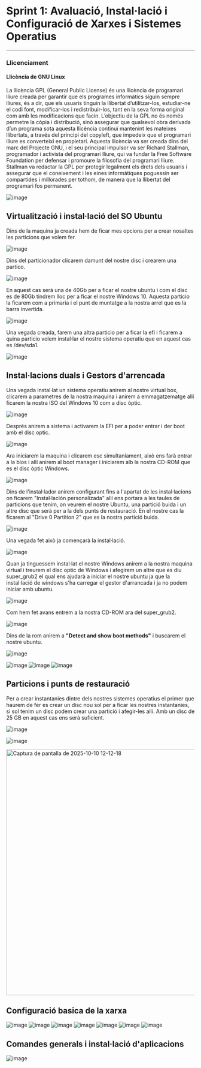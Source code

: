 # Sprint 1: Avaluació, Instal·lació i Configuració de Xarxes i Sistemes Operatius

---

### Llicenciament

#### Llicència de GNU Linux

La llicència GPL (General Public License) és una llicència de programari lliure creada per garantir que els programes informàtics siguin sempre lliures, és a dir, que els usuaris tinguin la llibertat d’utilitzar-los, estudiar-ne el codi font, modificar-los i redistribuir-los, tant en la seva forma original com amb les modificacions que facin. L’objectiu de la GPL no és només permetre la còpia i distribució, sinó assegurar que qualsevol obra derivada d’un programa sota aquesta llicència continuï mantenint les mateixes llibertats, a través del principi del copyleft, que impedeix que el programari lliure es converteixi en propietari. Aquesta llicència va ser creada dins del marc del Projecte GNU, i el seu principal impulsor va ser Richard Stallman, programador i activista del programari lliure, qui va fundar la Free Software Foundation per defensar i promoure la filosofia del programari lliure. Stallman va redactar la GPL per protegir legalment els drets dels usuaris i assegurar que el coneixement i les eines informàtiques poguessin ser compartides i millorades per tothom, de manera que la llibertat del programari fos permanent.

![image](https://github.com/user-attachments/assets/048b4f58-04c3-426f-8e5a-52dd8ccbe14d)

## Virtualització i instal·lació del SO Ubuntu

Dins de la maquina ja creada hem de ficar mes opcions per a crear nosaltes les particions que volem fer.

![image](https://github.com/user-attachments/assets/18d201f2-db0b-4d24-a5ea-73ac23f8e7ec)

Dins del particionador clicarem damunt del nostre disc i crearem una partico.

![image](https://github.com/user-attachments/assets/f36625f2-7a2c-4307-924a-184519343596)

En aquest cas serà una de 40Gb per a ficar el nostre ubuntu i com el disc es de 80Gb tindrem lloc per a ficar el nostre Windows 10. Aquesta particio la ficarem com a primaria i el punt de muntatge a la nostra arrel que es la barra invertida.

![image](https://github.com/user-attachments/assets/45b42f07-07f4-444f-9798-8613771f7d47)

Una vegada creada, farem una altra particio per a ficar la efi i ficarem a quina particio volem instal·lar el nostre sistema operatiu que en aquest cas es /dev/sda1.

![image](https://github.com/user-attachments/assets/0118bea7-0982-47aa-b47b-d036d394e41f)

## Instal·lacions duals i Gestors d'arrencada

Una vegada instal·lat un sistema operatiu anirem al nostre virtual box, clicarem a parametres de la nostra maquina i anirem a emmagatzematge allí ficarem la nostra ISO del Windows 10 com a disc òptic.

![image](https://github.com/user-attachments/assets/8ef5dbba-b0e4-4f3c-b443-4a22804a105b)

Després anirem a sistema i activarem la EFI per a poder entrar i der boot amb el disc optic.

![image](https://github.com/user-attachments/assets/f2c7e1f6-127f-4dc4-9002-6cae1f41ca1b)

Ara iniciarem la maquina i clicarem esc simultaniament, això ens farà entrar a la bios i allí anirem al boot manager i iniciarem alb la nostra CD-ROM que es el disc òptic Windows.

![image](https://github.com/user-attachments/assets/ba0b9d92-67da-4aa0-995a-41ee22a29d05)

Dins de l'instal·lador anirem configurant fins a l'apartat de les instal·lacions on ficarem "Instal·lación personalizada" allí ens portara a les taules de particions que tenim, on veurem el nostre Ubuntu, una partició buida i un altre disc que serà per a la dels punts de restauració. En el nostre cas la ficarem al "Drive 0 Partition 2" que es la nostra partició buida.

![image](https://github.com/user-attachments/assets/323f719e-17b8-4b3a-93c0-2784e2abe9be)

Una vegada fet això ja començarà la instal·lació.

![image](https://github.com/user-attachments/assets/2e8ada4e-9db7-4297-a9e5-f52381a8d96c)

Quan ja tinguessem instal·lat el nostre Windows anirem a la nostra maquina virtual i treurem el disc optic de Windows i afegirem un altre que es diu super_grub2 el qual ens ajudarà a iniciar el nostre ubuntu ja que la instal·lació de windows s'ha carregar el gestor d'arrancada i ja no podem iniciar amb ubuntu.

![image](https://github.com/user-attachments/assets/0b1ff183-4b7c-4913-8f89-6383322482ad)

Com hem fet avans entrem a la nostra CD-ROM ara del super_grub2.

![image](https://github.com/user-attachments/assets/2340efe2-a2f2-4f3c-8bf1-8012a314b35b)

Dins de la rom anirem a **"Detect and show boot methods"** i buscarem el nostre ubuntu. <br>

![image](https://github.com/user-attachments/assets/92f16c1d-a8c9-463a-9f83-61968e5b69b9)


![image](https://github.com/user-attachments/assets/f7124db8-5cb0-43af-b5a9-d657344815ec)
![image](https://github.com/user-attachments/assets/535767ad-4359-4c5a-8ea8-011cbe51f43e)
![image](https://github.com/user-attachments/assets/29738e40-ba0b-488f-a16e-286788a95e58)

## Particions i punts de restauració

Per a crear instantanies dintre dels nostres sistemes operatius el primer que haurem de fer es crear un disc nou sol per a ficar les nostres instantanies, si sol tenim un disc podem crear una partició i afegir-les allí. Amb un disc de 25 GB en aquest cas ens serà suficient.

![image](https://github.com/user-attachments/assets/c9631aed-6507-480d-8405-ab65f516b9ce)

![image](https://github.com/user-attachments/assets/538e6318-7462-48f9-a868-2cf8757045fe)

<img width="592" height="656" alt="Captura de pantalla de 2025-10-10 12-12-18" src="https://github.com/user-attachments/assets/44dfc67e-5560-4e50-a445-4fb9f3611d67" />


## Configuració basica de la xarxa
![image](https://github.com/user-attachments/assets/10d472bc-c3af-44a2-a3e3-454eeabb5e60)
![image](https://github.com/user-attachments/assets/c1df19fa-ca38-4962-a3ec-33bb9b93aa22)
![image](https://github.com/user-attachments/assets/bf993c24-a150-426b-a276-3f4264d27143)
![image](https://github.com/user-attachments/assets/6306fcfc-1fef-4156-9466-fc3b8be76e97)
![image](https://github.com/user-attachments/assets/1145e954-775a-403f-befa-a95e34cd3901)
![image](https://github.com/user-attachments/assets/9f170759-74a6-4aba-87c5-36d7efe3bc45)
![image](https://github.com/user-attachments/assets/f25c694f-bfc3-4d34-bb73-c7526cf4b4a4)

## Comandes generals i instal·lació d'aplicacions
![image](https://github.com/user-attachments/assets/6be7a761-f05c-4118-983f-205279778d4c)
